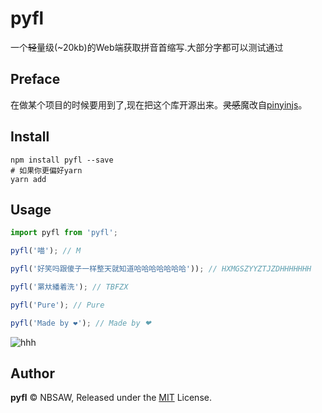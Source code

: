 # pyfl

一个~~轻~~量级(~20kb)的Web端获取拼音首缩写.大部分字都可以测试通过

## Preface

在做某个项目的时候要用到了,现在把这个库开源出来。~~灵感~~魔改自[pinyinjs](https://github.com/sxei/pinyinjs)。

## Install

``` shell
npm install pyfl --save
# 如果你更偏好yarn
yarn add
```

## Usage

``` js
import pyfl from 'pyfl';

pyfl('喵'); // M

pyfl('好笑吗跟傻子一样整天就知道哈哈哈哈哈哈哈')); // HXMGSZYYZTJZDHHHHHHH

pyfl('罤夶繙着洗'); // TBFZX

pyfl('Pure'); // Pure

pyfl('Made by ❤'); // Made by ❤
```

![hhh](http://ordlnvdfx.bkt.clouddn.com/pyfl.png)

## Author

**pyfl** © NBSAW, Released under the [MIT](https://github.com/Nbsaw/pyfl/blob/master/LICENSE) License.
